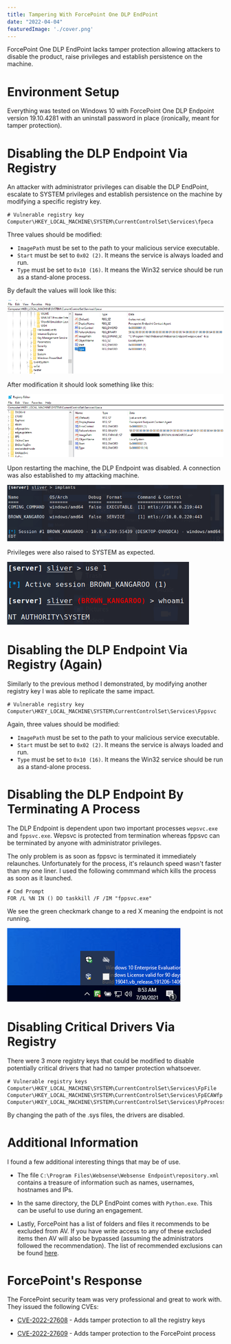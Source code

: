 ```yaml
---
title: Tampering With ForcePoint One DLP EndPoint
date: "2022-04-04"
featuredImage: './cover.png'
---
```


ForcePoint One DLP EndPoint lacks tamper protection allowing attackers to disable the product, raise privileges and establish persistence on the machine<!-- end -->.

# Environment Setup

Everything was tested on Windows 10 with ForcePoint One DLP Endpoint version 19.10.4281 with an uninstall password in place (ironically, meant for tamper protection).

# Disabling the DLP Endpoint Via Registry 

An attacker with administrator privileges can disable the DLP EndPoint, escalate to SYSTEM privileges and establish persistence on the machine by modifying a specific registry key.

    # Vulnerable registry key
    Computer\HKEY_LOCAL_MACHINE\SYSTEM\CurrentControlSet\Services\fpeca

Three values should be modified:

* ```ImagePath``` must be set to the path to your malicious service executable.
* ```Start``` must be set to ```0x02 (2)```. It means the service is always loaded and run.
* ```Type``` must be set to ```0x10 (16)```. It means the Win32 service should be run as a stand-alone process.

By default the values will look like this:

![Registry](./registry.png)

After modification it should look something like this:

![Modified-Registry](./registry_modified.png)

Upon restarting the machine, the DLP Endpoint was disabled. A connection was also established to my attacking machine.

![Sliver-Session](./sliver_session.png)

Privileges were also raised to SYSTEM as expected.

![SYSTEM-Permissions](./privileges.png)

# Disabling the DLP Endpoint Via Registry (Again)

Similarly to the previous method I demonstrated, by modifying another registry key I was able to replicate the same impact.

    # Vulnerable registry key
    Computer\HKEY_LOCAL_MACHINE\SYSTEM\CurrentControlSet\Services\Fppsvc

Again, three values should be modified:

* ```ImagePath``` must be set to the path to your malicious service executable.
* ```Start``` must be set to ```0x02 (2)```. It means the service is always loaded and run.
* ```Type``` must be set to ```0x10 (16)```. It means the Win32 service should be run as a stand-alone process.

# Disabling the DLP Endpoint By Terminating A Process

The DLP Endpoint is dependent upon two important processes ```wepsvc.exe``` and ```fppsvc.exe```. Wepsvc is protected from termination whereas fppsvc can be terminated by anyone with administrator privileges.

The only problem is as soon as fppsvc is terminated it immediately relaunches. Unfortunately for the process, it's relaunch speed wasn't faster than my one liner. I used the following commmand which kills the process as soon as it launched.

    # Cmd Prompt
    FOR /L %N IN () DO taskkill /F /IM "fppsvc.exe"

We see the green checkmark change to a red X meaning the endpoint is not running.

![Disabled-Endpoint](./disabled_agent.png)

# Disabling Critical Drivers Via Registry

There were 3 more registry keys that could be modified to disable potentially critical drivers that had no tamper protection whatsoever.

    # Vulnerable registry keys
    Computer\HKEY_LOCAL_MACHINE\SYSTEM\CurrentControlSet\Services\FpFile
    Computer\HKEY_LOCAL_MACHINE\SYSTEM\CurrentControlSet\Services\FpECAWfp
    Computer\HKEY_LOCAL_MACHINE\SYSTEM\CurrentControlSet\Services\FpProcess

By changing the path of the .sys files, the drivers are disabled.

# Additional Information

I found a few additional interesting things that may be of use.

* The file ```C:\Program Files\Websense\Websense Endpoint\repository.xml``` contains a treasure of information such as names, usernames, hostnames and IPs.

* In the same directory, the DLP EndPoint comes with ```Python.exe```. This can be useful to use during an engagement.

* Lastly, ForcePoint has a list of folders and files it recommends to be excluded from AV. If you have write access to any of these excluded items then AV will also be bypassed (assuming the administrators followed the recommendation). The list of recommended exclusions can be found <a href="https://www.websense.com/content/support/library/deployctr/v85/dic_av_exclude.aspx" target="_blank">here</a>.

# ForcePoint's Response

The ForcePoint security team was very professional and great to work with. They issued the following CVEs:

* <a href="https://help.forcepoint.com/security/CVE/CVE-2022-27608.html" target="_blank">CVE-2022-27608</a> - Adds tamper protection to all the registry keys

* <a href="https://help.forcepoint.com/security/CVE/CVE-2022-27609.html" target="_blank">CVE-2022-27609</a> - Adds tamper protection to the ForcePoint process